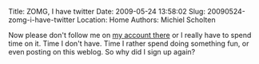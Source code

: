 Title: ZOMG, I have twitter
Date: 2009-05-24 13:58:02
Slug: 20090524-zomg-i-have-twitter
Location: Home
Authors: Michiel Scholten

<p>Now please don't follow me on <a href="http://twitter.com/michielscholten">my account there</a> or I really have to spend time on it. Time I don't have. Time I rather spend doing something fun, or even posting on this weblog. So why did I sign up again?</p>